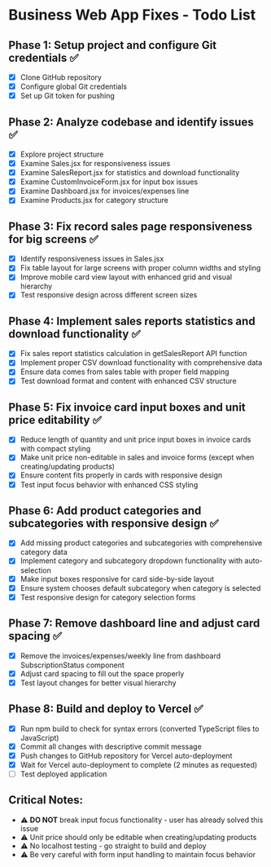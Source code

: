 # Business Web App Fixes - Todo List

## Phase 1: Setup project and configure Git credentials ✅
- [x] Clone GitHub repository
- [x] Configure global Git credentials
- [x] Set up Git token for pushing

## Phase 2: Analyze codebase and identify issues ✅
- [x] Explore project structure
- [x] Examine Sales.jsx for responsiveness issues
- [x] Examine SalesReport.jsx for statistics and download functionality
- [x] Examine CustomInvoiceForm.jsx for input box issues
- [x] Examine Dashboard.jsx for invoices/expenses line
- [x] Examine Products.jsx for category structure

## Phase 3: Fix record sales page responsiveness for big screens ✅
- [x] Identify responsiveness issues in Sales.jsx
- [x] Fix table layout for large screens with proper column widths and styling
- [x] Improve mobile card view layout with enhanced grid and visual hierarchy
- [x] Test responsive design across different screen sizes

## Phase 4: Implement sales reports statistics and download functionality ✅
- [x] Fix sales report statistics calculation in getSalesReport API function
- [x] Implement proper CSV download functionality with comprehensive data
- [x] Ensure data comes from sales table with proper field mapping
- [x] Test download format and content with enhanced CSV structure

## Phase 5: Fix invoice card input boxes and unit price editability ✅
- [x] Reduce length of quantity and unit price input boxes in invoice cards with compact styling
- [x] Make unit price non-editable in sales and invoice forms (except when creating/updating products)
- [x] Ensure content fits properly in cards with responsive design
- [x] Test input focus behavior with enhanced CSS styling

## Phase 6: Add product categories and subcategories with responsive design ✅
- [x] Add missing product categories and subcategories with comprehensive category data
- [x] Implement category and subcategory dropdown functionality with auto-selection
- [x] Make input boxes responsive for card side-by-side layout
- [x] Ensure system chooses default subcategory when category is selected
- [x] Test responsive design for category selection forms

## Phase 7: Remove dashboard line and adjust card spacing ✅
- [x] Remove the invoices/expenses/weekly line from dashboard SubscriptionStatus component
- [x] Adjust card spacing to fill out the space properly
- [x] Test layout changes for better visual hierarchy

## Phase 8: Build and deploy to Vercel ✅
- [x] Run npm build to check for syntax errors (converted TypeScript files to JavaScript)
- [x] Commit all changes with descriptive commit message
- [x] Push changes to GitHub repository for Vercel auto-deployment
- [x] Wait for Vercel auto-deployment to complete (2 minutes as requested)
- [ ] Test deployed application

## Critical Notes:
- ⚠️ **DO NOT** break input focus functionality - user has already solved this issue
- ⚠️ Unit price should only be editable when creating/updating products
- ⚠️ No localhost testing - go straight to build and deploy
- ⚠️ Be very careful with form input handling to maintain focus behavior

